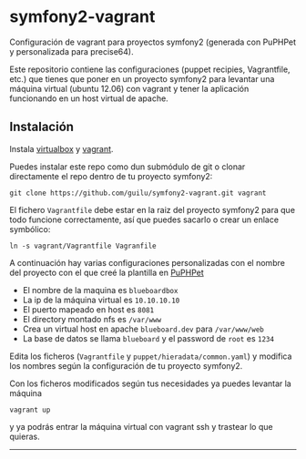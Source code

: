 # symfony2-vagrant

Configuración de vagrant para proyectos symfony2 (generada con PuPHPet y personalizada para precise64).

Este repositorio contiene las configuraciones (puppet recipies, Vagrantfile, etc.) que tienes que poner en un proyecto symfony2 para levantar una máquina virtual (ubuntu 12.06) con vagrant y tener la aplicación funcionando en un host virtual de apache.

## Instalación

Instala [virtualbox](https://www.virtualbox.org/) y [vagrant](http://www.vagrantup.com/).

Puedes instalar este repo como dun submódulo de git o clonar directamente el repo dentro de tu proyecto symfony2:

	git clone https://github.com/guilu/symfony2-vagrant.git vagrant

El fichero `Vagrantfile` debe estar en la raiz del proyecto symfony2 para que todo funcione correctamente, así que puedes sacarlo o crear un enlace symbólico:

	ln -s vagrant/Vagrantfile Vagranfile

A continuación hay varias configuraciones personalizadas con el nombre del proyecto con el que creé la plantilla en [PuPHPet](https://puphpet.com/)


* El nombre de la maquina es `blueboardbox`
* La ip de la máquina virtual es `10.10.10.10`
* El puerto mapeado en host es `8081`
* El directory montado nfs es `/var/www`
* Crea un virtual host en apache `blueboard.dev` para `/var/www/web`
* La base de datos se llama `blueboard` y el password de `root` es `1234`


Edita los ficheros (`Vagrantfile` y `puppet/hieradata/common.yaml`) y modifica los nombres según la configuración de tu proyecto symfony2.

Con los ficheros modificados según tus necesidades ya puedes levantar la máquina

	vagrant up

y ya podrás entrar la máquina virtual con vagrant ssh y trastear lo que quieras.

---